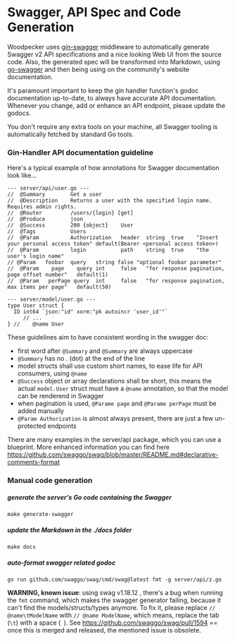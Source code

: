 # Swagger, API Spec and Code Generation

Woodpecker uses [gin-swagger](https://github.com/swaggo/gin-swagger) middleware to automatically
generate Swagger v2 API specifications and a nice looking Web UI from the source code.
Also, the generated spec will be transformed into Markdown, using [go-swagger](https://github.com/go-swagger/go-swagger)
and then being using on the community's website documentation.

It's paramount important to keep the gin handler function's godoc documentation up-to-date,
to always have accurate API documentation.
Whenever you change, add or enhance an API endpoint, please update the godocs.

You don't require any extra tools on your machine, all Swagger tooling is automatically fetched by standard Go tools.

### Gin-Handler API documentation guideline

Here's a typical example of how annotations for Swagger documentation look like...

```text
--- server/api/user.go ---
//	@Summary		Get a user
//	@Description	Returns a user with the specified login name. Requires admin rights.
//	@Router			/users/{login} [get]
//	@Produce		json
//	@Success		200	{object}	User
//	@Tags			Users
//	@Param			Authorization	header	string	true	"Insert your personal access token"	default(Bearer <personal access token>)
//	@Param			login			path	string	true	"the user's login name"
// @Param   foobar  query   string false "optional foobar parameter"
//	@Param	  page    query	int		false	"for response pagination, page offset number"	default(1)
//	@Param   perPage query	int		false	"for response pagination, max items per page"	default(50)
```

```text
--- server/model/user.go ---
type User struct {
  ID int64 `json:"id" xorm:"pk autoincr 'user_id'"`
	 // ...
} //	@name User
```

These guidelines aim to have consistent wording in the swagger doc:
* first word after `@Summary` and `@Summary` are always uppercase
* `@Summary` has no . (dot) at the end of the line
* model structs shall use custom short names, to ease life for API consumers, using `@name`
* `@Success` object or array declarations shall be short, this means the actual `model.User` struct must have a `@name` annotation, so that the model can be renderend in Swagger
* when pagination is used, `@Parame page` and `@Parame perPage` must be added manually
* `@Param Authorization` is almost always present, there are just a few un-protected endpoints

There are many examples in the server/api package, which you can use a blueprint.
More enhanced information you can find here https://github.com/swaggo/swag/blob/master/README.md#declarative-comments-format

### Manual code generation

##### generate the server's Go code containing the Swagger

```shell
make generate-swagger
```

##### update the Markdown in the ./docs folder

```shell
make docs
```

##### auto-format swagger related godoc

```shell
go run github.com/swaggo/swag/cmd/swag@latest fmt -g server/api/z.go
```

**WARNING, known issue**: using swag v1.18.12 , there's a bug when running the `fmt` command,
which makes the swagger generator failing, because it can't find the models/structs/types anymore.
To fix it, please replace `// @name\tModelName` with `// @name ModelName`,
which means, replace the tab (`\t`) with a space (` `).
See https://github.com/swaggo/swag/pull/1594 == once this is merged and released, the mentioned issue is obsolete.
